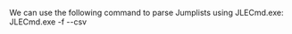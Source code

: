 
We can use the following command to parse Jumplists using JLECmd.exe:
JLECmd.exe -f <path-to-Jumplist-file> --csv <path-to-save-csv>